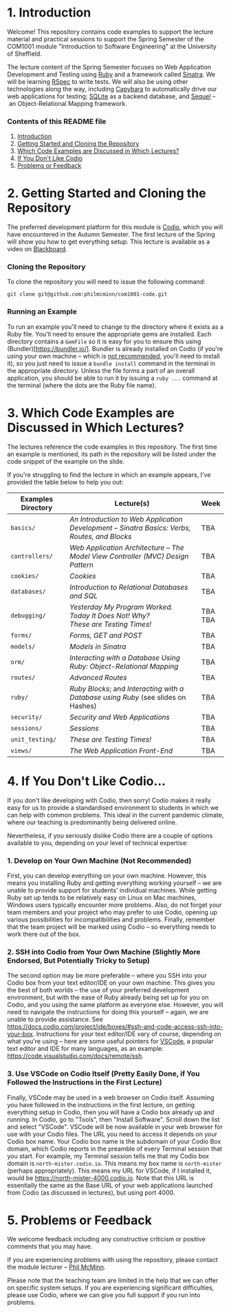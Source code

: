 # 1. Introduction

Welcome! This repository contains code examples to support the lecture material
and practical sessions to support the Spring Semester of the COM1001 module
"Introduction to Software Engineering" at the University of Sheffield.

The lecture content of the Spring Semester focuses on Web Application
Development and Testing using [Ruby](https://www.ruby-lang.org/) and a framework
called [Sinatra](http://sinatrarb.com/). We will be learning
[RSpec](https://rspec.info/) to write tests. We will also be using other
technologies along the way, including
[Capybara](https://teamcapybara.github.io/capybara/) to automatically drive our
web applications for testing; [SQLite](https://www.sqlite.org/) as a backend
database, and [Sequel](https://sequel.jeremyevans.net/) – an Object-Relational
Mapping framework.

### Contents of this README file

1. [Introduction](#1-introduction)
2. [Getting Started and Cloning the Repository](#2-getting-started-and-cloning-the-repository)
3. [Which Code Examples are Discussed in Which Lectures?](#3-which-examples-are-discussed-in-which-lectures)
4. [If You Don't Like Codio](#4-if-you-dont-like-codio)
5. [Problems or Feedback](#5-problems-or-feedback)


# 2. Getting Started and Cloning the Repository

The preferred development platform for this module is
[Codio](https://www.codio.com/), which you will have encountered in the Autumn
Semester. The first lecture of the Spring will show you how to get everything
setup. This lecture is available as a video on
[Blackboard](https://vle.shef.ac.uk).

### Cloning the Repository

To clone the repository you will need to issue the following command:

``git clone git@github.com:philmcminn/com1001-code.git``

### Running an Example

To run an example you'll need to change to the directory where it exists as a
Ruby file. You'll need to ensure the appropriate gems are installed. Each
directory contains a ``GemFile`` so it is easy for you to ensure this using
(Bundler)[https://bundler.io/]. Bundler is already installed on Codio (if you're
using your own machine – which is [not recommended](#4-if-you-dont-like-codio),
you'll need to install it), so you just need to issue a ``bundle install``
command in the terminal in the appropriate directory. Unless the file forms a
part of an overall application, you should be able to run it by issuing a ``ruby
...`` command at the terminal (where the dots are the Ruby file name).

# 3. Which Code Examples are Discussed in Which Lectures?

The lectures reference the code examples in this repository. The first time an
example is mentioned, its path in the repository will be listed under the code
snippet of the example on the slide. 

If you're struggling to find the lecture in which an example appears, I've provided the
table below to help you out:

| Examples Directory  | Lecture(s)                                                                                    | Week |
| ------------------- | ----------------------------------------------------------------------------------------------| ---- |
| ``basics/``         | _An Introduction to Web Application Development – Sinatra Basics: Verbs, Routes, and Blocks_  | TBA  |
| ``controllers/``    | _Web Application Architecture – The Model View Controller (MVC) Design Pattern_               | TBA  |
| ``cookies/``        | _Cookies_                                                                                     | TBA  |
| ``databases/``      | _Introduction to Relational Databases and SQL_                                                | TBA  |
| ``debugging/``      | _Yesterday My Program Worked. Today It Does Not! Why?_ <br /> _These are Testing Times!_      | TBA <br/> TBA |
| ``forms/``          | _Forms, GET and POST_                                                                         | TBA  |
| ``models/``         | _Models in Sinatra_                                                                           | TBA  |
| ``orm/``            | _Interacting with a Database Using Ruby: Object-Relational Mapping_                           | TBA  |
| ``routes/``         | _Advanced Routes_                                                                             | TBA  |
| ``ruby/``           | _Ruby Blocks_; and _Interacting with a Database using Ruby_ (see slides on Hashes)            | TBA  |
| ``security/``       | _Security and Web Applications_                                                               | TBA  |
| ``sessions/``       | _Sessions_                                                                                    | TBA  |
| ``unit_testing/``   | _These are Testing Times!_                                                                    | TBA  |
| ``views/``          | _The Web Application Front-End_                                                               | TBA  |

# 4. If You Don't Like Codio...

If you don't like developing with Codio, then sorry! Codio makes it really easy
for us to provide a standardised environment to students in which we can help
with common problems. This ideal in the current pandemic climate, where our
teaching is predominantly being delivered online. 

Nevertheless, if you seriously dislike Codio there are a couple of options
available to you, depending on your level of technical expertise:

### 1. Develop on Your Own Machine (Not Recommended)

First, you can develop everything on your own machine. However, this means you
installing Ruby and getting everything working yourself – we are unable to
provide support for students' individual machines. While getting Ruby set up
tends to be relatively easy on Linux on Mac machines, Windows users typically
encounter more problems. Also, do not forget your team members and your project
who may prefer to use Codio, opening up various possibilities for
incompatibilities and problems. Finally, remember that the team project will be
marked using Codio – so everything needs to work there out of the box.

### 2. SSH into Codio from Your Own Machine (Slightly More Endorsed, But Potentially Tricky to Setup)

The second option may be more preferable – where you SSH into your Codio box
from your text editor/IDE on your own machine. This gives you the best of both
worlds – the use of your preferred development environment, but with the ease of
Ruby already being set up for you on Codio, and you using the same platform as
everyone else. However, you will need to navigate the instructions for doing
this yourself – again, we are unable to provide assistance. See
https://docs.codio.com/project/ide/boxes/#ssh-and-code-access-ssh-into-your-box.
Instructions for your text editor/IDE vary of course, depending on what you're
using – here are some useful pointers for
[VSCode](https://code.visualstudio.com), a popular text editor and IDE for many
languages, as an example: https://code.visualstudio.com/docs/remote/ssh.

### 3. Use VSCode on Codio Itself (Pretty Easily Done, if You Followed the Instructions in the First Lecture)

Finally, VSCode may be used in a web browser on Codio itself. Assuming you have
followed in the instructions in the first lecture, on getting everything setup
in Codio, then you will have a Codio box already up and running. In Codio, go to
"Tools", then "Install Software". Scroll down the list and select "VSCode".
VSCode will be now available in your web browser for use with your Codio files.
The URL you need to access it depends on your Codio box name. Your Codio box
name is the subdomain of your Codio Box domain, which Codio reports in the
preamble of every Terminal session that you start. For example, my Terminal
session tells me that my Codio box domain is ``north-mister.codio.io``. This
means my box name is ``north-mister`` (perhaps appropriately). This means my URL
for VSCode, if I installed it, would be https://north-mister-4000.codio.io. Note
that this URL is essentially the same as the Base URL of your web applications
launched from Codio (as discussed in lectures), but using port 4000.

# 5. Problems or Feedback

We welcome feedback including any constructive criticism or positive comments
that you may have.

If you are experiencing problems with using the repository, please contact the
module lecturer – [Phil McMinn](https://mcminn.io). 

Please note that the teaching team are limited in the help that we can offer on
specific system setups. If you are experiencing significant difficulties, please
use Codio, where we can give you full support if you run into problems. 
